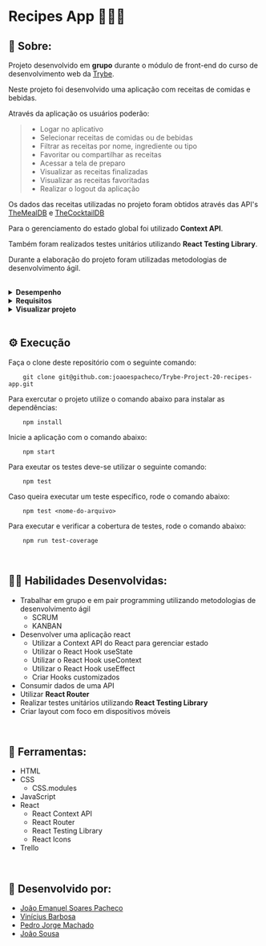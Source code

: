 # Recipes App 👨🏽‍🍳

## 📄 Sobre:

Projeto desenvolvido em <strong>grupo</strong> durante o módulo de front-end do curso de desenvolvimento web da [Trybe](https://www.betrybe.com/).

Neste projeto foi desenvolvido uma aplicação com receitas de comidas e bebidas.

Através da aplicação os usuários poderão:
> * Logar no aplicativo
> * Selecionar receitas de comidas ou de bebidas
> * Filtrar as receitas por nome, ingrediente ou tipo
> * Favoritar ou compartilhar as receitas
> * Acessar a tela de preparo
> * Visualizar as receitas finalizadas
> * Visualizar as receitas favoritadas
> * Realizar o logout da aplicação

Os dados das receitas utilizadas no projeto foram obtidos através das API's [TheMealDB](https://www.themealdb.com/) e [TheCocktailDB](https://www.thecocktaildb.com/api.php)

Para o gerenciamento do estado global foi utilizado <strong>Context API</strong>.

Também foram realizados testes unitários utilizando <strong>React Testing Library</strong>.

Durante a elaboração do projeto foram utilizadas metodologias de desenvolvimento ágil.

</br>
<details>
<summary><strong>Desempenho</strong></summary>
Aprovado com 100% de desempenho em todos os requisitos

![image](https://user-images.githubusercontent.com/99846604/211174290-17d91f22-6bc1-4fbd-80e4-908f7d748edd.png)

</details>

<details>
<summary><strong>Requisitos</strong></summary>
</br>
<strong>Requisitos obrigatórios:</strong>
</br>
Testes unitários: </br>
1. Desenvolva os testes unitários de maneira que a cobertura seja de, no mínimo, 90% </br>
</br>

Tela de login: </br>
2. Crie todos os elementos que devem respeitar os atributos descritos no protótipo para a tela de login </br>
3. Desenvolva a tela de maneira que a pessoa consiga escrever seu email no input de email e sua senha no input de senha  </br>
4. Desenvolva a tela de maneira que o formulário só seja válido após um email válido e uma senha de mais de 6 caracteres serem preenchidos  </br>
5. Após a submissão do formulário, salve no localStorage o e-mail da pessoa usuária na chave user e os tokens nas chaves mealsToken e cocktailsToken </br>
6. Redirecione a pessoa usuária para a tela principal de receitas de comidas após a submissão e validação com sucesso do login
</br>

Header: </br>
7. Implemente o header de acordo com a necessidade de cada tela </br>
8. Redirecione a pessoa usuária para a tela de perfil ao clicar no botão de perfil </br>
9. Desenvolva o botão de busca que, ao ser clicado, a barra de busca deve aparecer. O mesmo serve para escondê-la
</br>

Barra de buscas - Header: </br>
10. Implemente os elementos da barra de busca respeitando os atributos descritos no protótipo </br>
11. Implemente 3 radio buttons na barra de busca: Ingredient, Name e First letter </br>
12. Busque na API de comidas caso a pessoa esteja na página de comidas, e na API de bebidas caso esteja na de bebidas </br>
13. Redirecione para a tela de detalhes da receita caso apenas uma receita seja encontrada, com o ID da mesma na URL </br>
14. Mostre as receitas em cards, caso mais de uma receita seja encontrada </br>
15. Exiba um alert caso nenhuma receita seja encontrada
</br>

Menu inferior: </br>
16. Implemente o menu inferior posicionando-o de forma fixa e contendo 2 ícones: um para comidas e outro para bebidas </br>
17. Exiba o menu inferior apenas nas telas indicadas pelo protótipo </br>
18. Redirecione a pessoa usuária para a tela correta ao clicar em cada ícone no menu inferior
</br>

Tela principal de receitas: </br>
19. Carregue as 12 primeiras receitas de comidas ou bebidas, uma em cada card </br>
20. Implemente os botões de categoria para serem utilizados como filtro </br>
21. Implemente o filtro das receitas por meio da API ao clicar no filtro de categoria </br>
22. Implemente o filtro como um toggle, o qual se for selecionado novamente, o app deve retornar as receitas sem nenhum filtro </br>
23. Redirecione a pessoa usuária ao clicar no card para a tela de detalhes, que deve mudar a rota e conter o id da receita na URL
</br>

Tela de detalhes de uma receita: </br>
24. Realize uma request para a API passando o id da receita que deve estar disponível nos parâmetros da URL </br>
25. Desenvolva a tela de modo que contenha uma imagem da receita, o título, a categoria em caso de comidas e se é ou não alcoólico em caso de bebidas, uma lista de ingredientes seguidos pelas quantidades, instruções, um vídeo do youtube "embedado" e recomendações </br>
26. Implemente as recomendações. Para receitas de comida, a recomendação deverá ser bebida, já para as receitas de bebida a recomendação deverá ser comida </br>
27. Implemente os 6 cards de recomendação, mostrando apenas 2. O scroll é horizontal, similar a um carousel </br>
28. Desenvolva um botão de nome "Start Recipe" que deve ficar fixo na parte de baixo da tela o tempo todo </br>
29. Implemente a solução de forma que, caso a receita já tenha sido feita, o botão "Start Recipe" desapareça </br>
30. Implemente a solução de modo que, caso a receita tenha sido iniciada mas não finalizada, o texto do botão deve ser "Continue Recipe" </br>
31. Redirecione a pessoa usuária caso o botão "Start Recipe" seja clicado, a rota deve mudar para a tela de receita em progresso </br>
32. Implemente um botão de compartilhar e um de favoritar a receita </br>
33. Implemente a solução de forma que, ao clicar no botão de compartilhar, o link da receita dentro do app deve ser copiado para o clipboard e uma mensagem avisando que o link foi copiado deve aparecer na tela em uma tag HTML </br>
34. Salve as receitas favoritas no localStorage na chave favoriteRecipes </br>
35. Implemente o ícone do coração (favorito) de modo que: deve vir preenchido caso a receita esteja favoritada e "despreenchido" caso contrário </br>
36. Implemente a lógica no botão de favoritar. Caso seja clicado, o ícone do coração deve mudar seu estado atual, caso esteja preenchido deve mudar para "despreenchido" e vice-versa
</br>

Tela de receita em progresso: </br>
37. Desenvolva a tela de modo que contenha uma imagem da receita, o título, a categoria em caso de comidas e se é ou não alcoólico em caso de bebidas, uma lista de ingredientes com suas respectivas quantidades e instruções </br>
38. Desenvolva um checkbox para cada item da lista de ingredientes </br>
39. Implemente uma lógica que ao clicar no checkbox de um ingrediente, o nome dele deve ser "riscado" da lista </br>
40. Salve o estado do progresso, que deve ser mantido caso a pessoa atualize a página ou volte para a mesma receita </br>
41. Desenvolva a lógica de favoritar e compartilhar. A lógica da tela de detalhes de uma receita se aplica aqui </br>
42. Implemente a solução de modo que o botão de finalizar receita ("Finish Recipe") só pode estar habilitado quando todos os ingredientes estiverem _"checkados"_ (marcados) </br>
43. Redirecione a pessoa usuária após clicar no botão de finalizar receita ("Finish Recipe"), para a página de receitas feitas, cuja rota deve ser /done-recipes </br>
44. Implemente os elementos da tela de receitas feitas respeitando os atributos descritos no protótipo
</br>

Tela de receitas feitas: </br>
45. Desenvolva a tela de modo que, caso a receita do card seja uma comida, ela deve possuir: a foto da receita,  nome, categoria, nacionalidade, a data em que a pessoa fez a receita, as 2 primeiras tags retornadas pela API e um botão de compartilhar </br>
46. Desenvolva a tela de maneira que, caso a receita do card seja uma bebida, ela deve possuir: a foto da receita, o nome, se é alcoólica, a data em que a pessoa fez a receita e um botão de compartilhar </br>
47. Desenvolva a solução de modo que o botão de compartilhar deve copiar a URL da tela de detalhes da receita para o clipboard </br>
48. Implemente 2 botões que filtram as receitas por comida ou bebida e um terceiro que remove todos os filtros </br>
49. Redirecione para a tela de detalhes da receita caso seja clicado na foto ou no nome da receita
</br>

Tela de receitas favoritas: </br>
50. Implemente os elementos da tela de receitas favoritas (cumulativo com os atributos em comum com a tela de receitas feitas), respeitando os atributos descritos no protótipo </br>
51. Desenvolva a tela de modo que, caso a receita do card seja uma comida, ela deve possuir: a foto da receita,  nome, categoria, nacionalidade, um botão de compartilhar e um de "desfavoritar" </br>
52. Desenvolva a tela de modo que, caso a receita do card seja uma bebida, ela deve possuir: a foto da receita,  nome, se é alcoólica ou não, um botão de compartilhar e um de "desfavoritar" </br>
53. Desenvolva a solução de modo que o botão de compartilhar deve copiar a URL da tela de detalhes da receita para o clipboard </br>
54. Desenvolva a solução de modo que o botão de "desfavoritar" deve remover a receita da lista de receitas favoritas do localStorage e da tela </br>
55. Implemente 2 botões que filtram as receitas por comida ou bebida e um terceiro que remove todos os filtros </br>
56. Redirecione a pessoa usuária ao clicar na foto ou no nome da receita, a rota deve mudar para a tela de detalhes daquela receita
</br>

Tela de perfil: </br>
57. Implemente os elementos da tela de perfil respeitando os atributos descritos no protótipo </br>
58. Implemente a solução de maneira que o e-mail da pessoa usuária deve estar visível </br>
59. Implemente 3 botões: um de nome "Done Recipes", um de nome "Favorite Recipes" e um de nome "Logout" </br>
60. Redirecione a pessoa usuária que, ao clicar no botão de "Done Recipes", a rota deve mudar para a tela de receitas feitas </br>
61. Redirecione a pessoa usuária que, ao clicar no botão de "Favorite Recipes", a rota deve mudar para a tela de receitas favoritas </br>
62. Redirecione a pessoa usuária que ao clicar no botão de "Logout", o localStorage deve ser limpo e a rota deve mudar para a tela de login
</br>
</details>

<details>
<summary><strong>Visualizar projeto</strong></summary>

### Tela de login:

![image](https://user-images.githubusercontent.com/99846604/211174628-000c2722-8963-43bf-a05b-099aead8caa9.png)

### Tela de buscas:

![image](https://user-images.githubusercontent.com/99846604/211174493-e01002f5-5938-4617-9291-e0230a755a76.png)

### Tela de receitas:

![image](https://user-images.githubusercontent.com/99846604/211174521-d792fa76-6021-420e-89fe-b256523e8c5b.png)

### Tela de preparo:

![image](https://user-images.githubusercontent.com/99846604/211174540-9312f828-a7f3-4e76-8e4c-e960791df510.png)

### Receitas prontas:

![image](https://user-images.githubusercontent.com/99846604/211174563-bd26d704-16ea-417c-aa5d-ff92a22bf85c.png)

### Receitas favoritas:

![image](https://user-images.githubusercontent.com/99846604/211174590-2ddbcffb-8593-4033-aa7f-ca26a984d431.png)

### Tela de profile:

![image](https://user-images.githubusercontent.com/99846604/211174601-a34598e5-c343-4484-bfb8-ade90ffa7cdd.png)

</details>
</br>

## ⚙️ Execução

Faça o clone deste repositório com o seguinte comando:

        git clone git@github.com:joaoespacheco/Trybe-Project-20-recipes-app.git

Para exercutar o projeto utilize o comando abaixo para instalar as dependências:

        npm install

Inicie a aplicação com o comando abaixo:

        npm start
        
Para exeutar os testes deve-se utilizar o seguinte comando:

        npm test

Caso queira executar um teste específico, rode o comando abaixo:

        npm test <nome-do-arquivo>

Para executar e verificar a cobertura de testes, rode o comando abaixo:

        npm run test-coverage

</br>

## 🤹🏽 Habilidades Desenvolvidas:
* Trabalhar em grupo e em pair programming utilizando metodologias de desenvolvimento ágil
  * SCRUM
  * KANBAN
* Desenvolver uma aplicação react
  * Utilizar a Context API do React para gerenciar estado
  * Utilizar o React Hook useState
  * Utilizar o React Hook useContext
  * Utilizar o React Hook useEffect
  * Criar Hooks customizados
* Consumir dados de uma API
* Utilizar <strong>React Router</strong>
* Realizar testes unitários utilizando <strong>React Testing Library</strong>
* Criar layout com foco em dispositivos móveis
</br>

## 🧰 Ferramentas:
* HTML
* CSS
  * CSS.modules
* JavaScript
* React
  * React Context API
  * React Router
  * React Testing Library
  * React Icons
* Trello
</br>

## 📝 Desenvolvido por:
* [João Emanuel Soares Pacheco](https://github.com/joaoespacheco)
* [Vinícius Barbosa](https://github.com/ViniciusBF)
* [Pedro Jorge Machado](https://github.com/PedroJoMa)
* [João Sousa](https://github.com/rsajoao)
